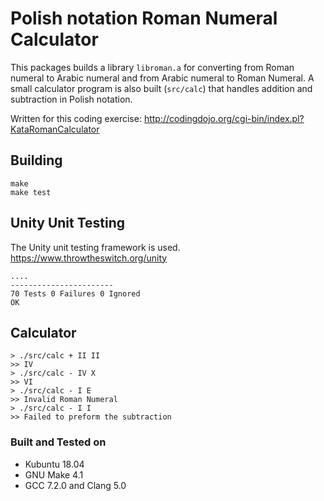 # Polish notation Roman Numeral Calculator

This packages builds a library `libroman.a` for converting from Roman numeral to Arabic numeral and from Arabic numeral to Roman Numeral.
A small calculator program is also built (`src/calc`) that handles addition and subtraction in Polish notation.

Written for this coding exercise: http://codingdojo.org/cgi-bin/index.pl?KataRomanCalculator


## Building

    make
    make test

## Unity Unit Testing

The Unity unit testing framework is used. https://www.throwtheswitch.org/unity

    ....
    -----------------------
    70 Tests 0 Failures 0 Ignored 
    OK


## Calculator

    > ./src/calc + II II
    >> IV
    > ./src/calc - IV X
    >> VI
    > ./src/calc - I E
    >> Invalid Roman Numeral
    > ./src/calc - I I
    >> Failed to preform the subtraction


### Built and Tested on

 * Kubuntu 18.04
 * GNU Make 4.1
 * GCC 7.2.0 and Clang 5.0

